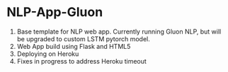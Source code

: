 # NLP-App-Gluon

1. Base template for NLP web app. Currently running Gluon NLP, but will be upgraded to custom LSTM pytorch model.  
2. Web App build using Flask and HTML5
3. Deploying on Heroku 
4. Fixes in progress to address Heroku timeout 
